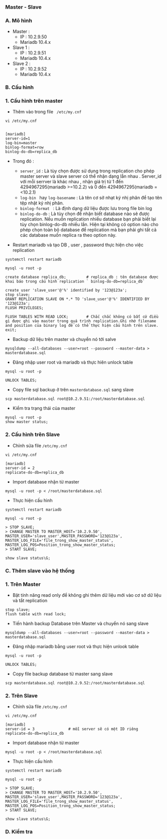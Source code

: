 ### Master - Slave
### A. Mô hình 
- Master : 
	- IP : 10.2.9.50
	- Mariadb 10.4.x
- Slave 1 : 
	- IP : 10.2.9.51
	- Mariadb 10.4.x
- Slave 2 : 
	- IP : 10.2.9.52
	- Mariadb 10.4.x

### B. Cấu hình
### 1. Cấu hình trên master
- Thêm vào trong file ` /etc/my.cnf` 
```
vi /etc/my.cnf


[mariadb]
server-id=1
log-bin=master
binlog-format=row
binlog-do-db=replica_db

```
- Trong đó :
	- ` server_id ` : Là tùy chọn được sử dụng trong replication cho phép master server và slave server có thể nhận dạng lẫn nhau . 
           Server_id với mỗi serrver là khác nhau , nhận giá trị từ 1 đến 4294967295(mariadb >=10.2.2) và 0 đến 4294967295(mariadb =<10.2.1)
	- `log-bin ` hay `log-basename` : Là tên cơ sở nhạt ký nhị phân để tạo tên tệp nhật ký nhị phân.
	- `binlog-format ` : Là định dạng dữ liệu được lưu trong file bin log
	- `binlog-do-db` : Là tùy chọn để nhận biết database nào sẽ được replication. Nếu muốn replication nhiều database bạn phải biết lại tùy chọn binlog-do-db nhiều lần.
           Hiện tại không có option nào cho phép chọn toàn bộ database để replication mà bạn phải ghi tất cả các database muốn replica ra theo option này.


- Restart mariadb và tạo DB , user , password thực hiện cho việc replication
```
systemctl restart mariadb

mysql -u root -p

create database replica_db; 		# replica_db : tên database được khai báo trong cấu hình replication ` binlog-do-db=replica_db`

create user 'slave_user'@'%' identified by '123@123a';
stop slave;
GRANT REPLICATION SLAVE ON *.* TO 'slave_user'@'%' IDENTIFIED BY '123@123a';
FLUSH PRIVILEGES;

FLUSH TABLES WITH READ LOCK;		# Chắc chắc không có bất cứ điều gì được ghi vào master trong quá trình replication.Ghi nhớ filename and position của binary log để có thể thực hiện cấu hình trên slave.
exit;

```

- Backup dữ liệu trên master và chuyển nó tới salve
```
mysqldump --all-databases --user=root --password --master-data > masterdatabase.sql

```

- Đăng nhập user root và mariadb và thực hiên unlock table
```
mysql -u root -p

UNLOCK TABLES;
```

- Copy file sql backup ở trên ` masterdatabase.sql ` sang slave
```
scp masterdatabase.sql root@10.2.9.51:/root/masterdatabase.sql

```

- Kiểm tra trạng thái của master
```
mysql -u root -p
show master status;
```

### 2. Cấu hình trên Slave
- Chỉnh sửa file `/etc/my.cnf`
```
vi /etc/my.cnf

[mariadb]
server-id = 2
replicate-do-db=replica_db

```

- Import database nhận từ master
```
mysql -u root -p < /root/masterdatabase.sql
```


- Thực hiện cấu hình
```
systemctl restart mariadb

mysql -u root -p

> STOP SLAVE;
> CHANGE MASTER TO MASTER_HOST='10.2.9.50', MASTER_USER='slave_user',MASTER_PASSWORD='123@123a', MASTER_LOG_FILE='file_trong_show_master_status', MASTER_LOG_POS=Position_trong_show_master_status;
> START SLAVE;

show slave status\G;

```

### C. Thêm slave vào hệ thống
### 1. Trên Master
- Bật tính năng read only để không ghi thêm dữ liệu mới vào cơ sở dữ liệu và tắt replication
```
stop slave;
flush table with read lock;
```

- Tiến hành backup Database trên Master và chuyển nó sang slave
```
mysqldump --all-databases --user=root --password --master-data > masterdatabase.sql

```
- Đăng nhập mariadb bằng user root và thực hiện unlook table
```
mysql -u root -p 

UNLOCK TABLES;

```

- Copy file backup database từ master sang slave
```
scp masterdatabase.sql root@10.2.9.52:/root/masterdatabase.sql

```

### 2. Trên Slave
- Chỉnh sửa file `/etc/my.cnf`
```
vi /etc/my.cnf

[mariadb]
server-id = 3  			 	# mỗi server sẽ có một ID riêng
replicate-do-db=replica_db

```

- Import database nhận từ master
```
mysql -u root -p < /root/masterdatabase.sql
```


- Thực hiện cấu hình
```
systemctl restart mariadb

mysql -u root -p

> STOP SLAVE;
> CHANGE MASTER TO MASTER_HOST='10.2.9.50', MASTER_USER='slave_user',MASTER_PASSWORD='123@123a', MASTER_LOG_FILE='file_trong_show_master_status', MASTER_LOG_POS=Position_trong_show_master_status;
> START SLAVE;

show slave status\G;

```


### D. Kiểm tra

